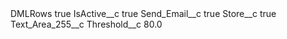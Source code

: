 <?xml version="1.0" encoding="UTF-8"?>
<CustomMetadata xmlns="http://soap.sforce.com/2006/04/metadata" xmlns:xsi="http://www.w3.org/2001/XMLSchema-instance" xmlns:xsd="http://www.w3.org/2001/XMLSchema">
    <label>DMLRows</label>
    <protected>true</protected>
    <values>
        <field>IsActive__c</field>
        <value xsi:type="xsd:boolean">true</value>
    </values>
    <values>
        <field>Send_Email__c</field>
        <value xsi:type="xsd:boolean">true</value>
    </values>
    <values>
        <field>Store__c</field>
        <value xsi:type="xsd:boolean">true</value>
    </values>
    <values>
        <field>Text_Area_255__c</field>
        <value xsi:nil="true"/>
    </values>
    <values>
        <field>Threshold__c</field>
        <value xsi:type="xsd:double">80.0</value>
    </values>
</CustomMetadata>
